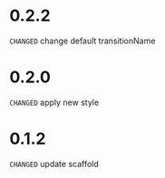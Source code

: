 # 0.2.2

`CHANGED` change default transitionName 

# 0.2.0

`CHANGED` apply new style

# 0.1.2

`CHANGED` update scaffold